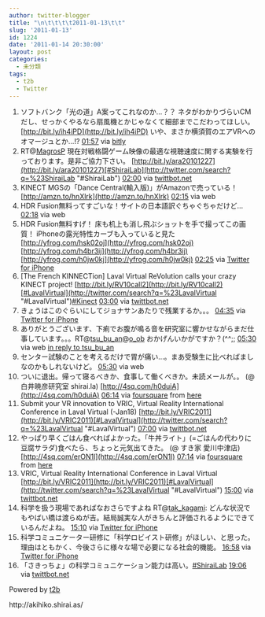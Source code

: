 ```yaml
---
author: twitter-blogger
title: "\n\t\t\t\t2011-01-13\t\t"
slug: '2011-01-13'
id: 1224
date: '2011-01-14 20:30:00'
layout: post
categories:
  - 未分類
tags:
  - t2b
  - Twitter
---
```


<div xmlns:georss="http://www.georss.org/georss">

1.  <span><span>ソフトバンク「光の道」A案ってこれなのか…？？ ネタがわかりづらいCMだし、せっかくやるなら扇風機とかじゃなくて細部までこだわってほしい。 [http://bit.ly/ih4iPD](http://bit.ly/ih4iPD) いや、まさか横須賀のエアVRへのオマージュとか…!?</span> <span>[<span>01:57</span>](http://twitter.com/o_ob/status/25537009040756736) <span>via [bitly](http://bit.ly)</span></span></span>
2.  <span><span>RT@[MagrosP](http://twitter.com/MagrosP "MagrosP") 現在対戦格闘ゲーム映像の最適な視聴速度に関する実験を行っております。是非ご協力下さい。 [http://bit.ly/ara20101227](http://bit.ly/ara20101227)[#ShiraiLab](http://twitter.com/search?q=%23ShiraiLab "#ShiraiLab")</span> <span>[<span>02:00</span>](http://twitter.com/o_ob/status/25537588794236928) <span>via [twittbot.net](http://twittbot.net/)</span></span></span>
3.  <span><span>KINECT MGSの「Dance Central(輸入版)」がAmazonで売っている！ [http://amzn.to/hnXlrk](http://amzn.to/hnXlrk)</span> <span>[<span>02:15</span>](http://twitter.com/o_ob/status/25541450280214528) <span>via web</span></span></span>
4.  <span><span>HDR Fusion無料ってすごいな！サイトの日本語訳ぐちゃぐちゃだけど…</span> <span>[<span>02:18</span>](http://twitter.com/o_ob/status/25542281180217345) <span>via web</span></span></span>
5.  <span><span>HDR Fusion無料すげ！ 床も机上も消し飛ぶショットを手で撮ってこの画質！ iPhoneの露光特性カーブも入っていると見た [http://yfrog.com/hsk02oj](http://yfrog.com/hsk02oj) [http://yfrog.com/h4br3ij](http://yfrog.com/h4br3ij) [http://yfrog.com/h0jw0kj](http://yfrog.com/h0jw0kj)</span> <span>[<span>02:25</span>](http://twitter.com/o_ob/status/25543895299399681) <span>via [Twitter for iPhone](http://twitter.com/)</span></span></span>
6.  <span><span>[The French KINNECTion] Laval Virtual ReVolution calls your crazy KINECT project! [http://bit.ly/RV10call2](http://bit.ly/RV10call2)[#LavalVirtual](http://twitter.com/search?q=%23LavalVirtual "#LavalVirtual")[#Kinect](http://twitter.com/search?q=%23Kinect "#Kinect")</span> <span>[<span>03:00</span>](http://twitter.com/o_ob/status/25552677924507649) <span>via [twittbot.net](http://twittbot.net/)</span></span></span>
7.  <span><span>きょうはこのぐらいにしてジョナサンあたりで残業するか。。。</span> <span>[<span>04:35</span>](http://twitter.com/o_ob/status/25576765577498624) <span>via [Twitter for iPhone](http://twitter.com/)</span></span></span>
8.  <span><span>ありがとうございます、下痢でお腹が鳴る音を研究室に響かせながらまだ仕事しています。。。RT@[tsu_bu_an](http://twitter.com/tsu_bu_an "tsu_bu_an")@[o_ob](http://twitter.com/o_ob "o_ob") おかげんいかがですか？(^^;;</span> <span>[<span>05:30</span>](http://twitter.com/o_ob/status/25590422222929920) <span>via web</span> [in reply to tsu_bu_an](http://twitter.com/tsu_bu_an/status/25584499555303424)</span></span>
9.  <span><span>センター試験のことを考えるだけで胃が痛い…。まあ受験生に比べればましなのかもしれないけど。</span> <span>[<span>05:30</span>](http://twitter.com/o_ob/status/25590557061414913) <span>via web</span></span></span>
10.  <span><span>ついに退出。帰って寝るべきか、食事して働くべきか。未読メールが。。 (@ 白井暁彦研究室 shirai.la) [http://4sq.com/h0duiA](http://4sq.com/h0duiA)</span> <span>[<span>06:14</span>](http://twitter.com/o_ob/status/25601595790073856) <span>via [foursquare](http://foursquare.com)</span> from [here<span></span>](http://maps.google.com/maps?q=35.4863235,139.3416822)</span></span>
11.  <span><span>Submit your VR innovation to VRIC, Virtual Reality International Conference in Laval Virtual (-Jan18) [http://bit.ly/VRIC2011](http://bit.ly/VRIC2011)[#LavalVirtual](http://twitter.com/search?q=%23LavalVirtual "#LavalVirtual")</span> <span>[<span>07:00</span>](http://twitter.com/o_ob/status/25613074153078784) <span>via [twittbot.net](http://twittbot.net/)</span></span></span>
12.  <span><span>やっぱり早くごはん食べればよかった。「牛丼ライト」(=ごはんの代わりに豆腐サラダ)食べたら、ちょっと元気出てきた。 (@ すき家 愛川中津店) [http://4sq.com/erON1l](http://4sq.com/erON1l)</span> <span>[<span>07:14</span>](http://twitter.com/o_ob/status/25616590187794432) <span>via [foursquare](http://foursquare.com)</span> from [here<span></span>](http://maps.google.com/maps?q=35.521268,139.328949)</span></span>
13.  <span><span>VRIC, Virtual Reality International Conference in Laval Virtual [http://bit.ly/VRIC2011](http://bit.ly/VRIC2011)[#LavalVirtual](http://twitter.com/search?q=%23LavalVirtual "#LavalVirtual")</span> <span>[<span>15:00</span>](http://twitter.com/o_ob/status/25733867772051457) <span>via [twittbot.net](http://twittbot.net/)</span></span></span>
14.  <span><span>科学を扱う現場であればなおさらですよね RT@[tak_kagami](http://twitter.com/tak_kagami "tak_kagami"): どんな状況でもやばい橋は渡らぬが吉。結局誠実な人がきちんと評価されるようにできているんだよね。</span> <span>[<span>15:10</span>](http://twitter.com/o_ob/status/25736472422260736) <span>via [Twitter for iPhone](http://twitter.com/)</span></span></span>
15.  <span><span>科学コミュニケーター研修に「科学ロビイスト研修」がほしい、と思った。理由はともかく、今後さらに様々な場で必要になる社会的機能。</span> <span>[<span>16:58</span>](http://twitter.com/o_ob/status/25763692037537793) <span>via [Twitter for iPhone](http://twitter.com/)</span></span></span>
16.  <span><span>「さきっちょ」の科学コミュニケーション能力は高い。[#ShiraiLab](http://twitter.com/search?q=%23ShiraiLab "#ShiraiLab")</span> <span>[<span>19:06</span>](http://twitter.com/o_ob/status/25795761539129344) <span>via [twittbot.net](http://twittbot.net/)</span></span></span>

</div>

Powered by [t2b](http://t2b.utilz.jp/)

<div>http://akihiko.shirai.as/</div>